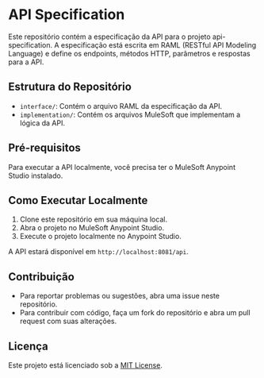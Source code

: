# API Specification

Este repositório contém a especificação da API para o projeto api-specification. A especificação está escrita em RAML (RESTful API Modeling Language) e define os endpoints, métodos HTTP, parâmetros e respostas para a API.

## Estrutura do Repositório

- `interface/`: Contém o arquivo RAML da especificação da API.
- `implementation/`: Contém os arquivos MuleSoft que implementam a lógica da API.

## Pré-requisitos

Para executar a API localmente, você precisa ter o MuleSoft Anypoint Studio instalado.

## Como Executar Localmente

1. Clone este repositório em sua máquina local.
2. Abra o projeto no MuleSoft Anypoint Studio.
3. Execute o projeto localmente no Anypoint Studio.

A API estará disponível em `http://localhost:8081/api`.

## Contribuição

- Para reportar problemas ou sugestões, abra uma issue neste repositório.
- Para contribuir com código, faça um fork do repositório e abra um pull request com suas alterações.

## Licença

Este projeto está licenciado sob a [MIT License](LICENSE).
